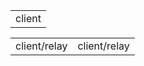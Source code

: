 <table><tr><td>client</td></tr></table>

<table><tr><td>client/relay</td><td>client/relay</td></tr></table>

